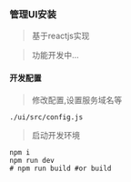 ### 管理UI安装 

> 基于reactjs实现 

> 功能开发中...

#### 开发配置

> 修改配置,设置服务域名等

```
./ui/src/config.js
```

> 启动开发环境

```
npm i
npm run dev
# npm run build #or build
```

